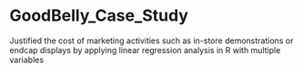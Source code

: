 GoodBelly_Case_Study
====================
Justified the cost of marketing activities such as in-store demonstrations or endcap displays by applying linear regression analysis in R with multiple variables
